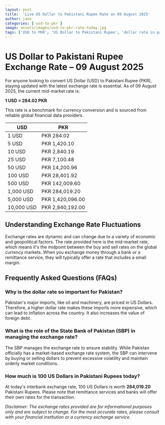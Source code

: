 ```yaml
---
layout: post
title:  'Live US Dollar to Pakistani Rupee Rate on 09 August 2025'
author: jane
categories: [ usd-to-pkr ]
image: assets/images/usd-to-pkr-rate-today.jpg
tags: ['USD to PKR', 'US Dollar to Pakistani Rupee', 'dollar rate in pakistan', 'today dollar rate open market', 'usa to pakistan dollar rate']
---
```


# US Dollar to Pakistani Rupee Exchange Rate – 09 August 2025

For anyone looking to convert US Dollar (USD) to Pakistani Rupee (PKR), staying updated with the latest exchange rate is essential. As of 09 August 2025, the current mid-market rate is:

**1 USD = 284.02 PKR**

This rate is a benchmark for currency conversion and is sourced from reliable global financial data providers.

| USD | PKR |
| --- | --- |
| 1 USD | PKR 284.02 |
| 5 USD | PKR 1,420.10 |
| 10 USD | PKR 2,840.19 |
| 25 USD | PKR 7,100.48 |
| 50 USD | PKR 14,200.96 |
| 100 USD | PKR 28,401.92 |
| 500 USD | PKR 142,009.60 |
| 1,000 USD | PKR 284,019.20 |
| 5,000 USD | PKR 1,420,096.00 |
| 10,000 USD | PKR 2,840,192.00 |


## Understanding Exchange Rate Fluctuations

Exchange rates are dynamic and can change due to a variety of economic and geopolitical factors. The rate provided here is the mid-market rate, which means it's the midpoint between the buy and sell rates on the global currency markets. When you exchange money through a bank or a remittance service, they will typically offer a rate that includes a small margin.

## Frequently Asked Questions (FAQs)

### Why is the dollar rate so important for Pakistan?

Pakistan's major imports, like oil and machinery, are priced in US Dollars. Therefore, a higher dollar rate makes these imports more expensive, which can lead to inflation across the country. It also increases the value of foreign debt.

### What is the role of the State Bank of Pakistan (SBP) in managing the exchange rate?

The SBP manages the exchange rate to ensure stability. While Pakistan officially has a market-based exchange rate system, the SBP can intervene by buying or selling dollars to prevent excessive volatility and maintain orderly market conditions.

### How much is 100 US Dollars in Pakistani Rupees today?

At today's interbank exchange rate, 100 US Dollars is worth **284,019.20** Pakistani Rupees. Please note that remittance services and banks will offer their own rates for the transaction.



*Disclaimer: The exchange rates provided are for informational purposes only and are subject to change. For the most accurate rates, please consult with your financial institution or a currency exchange service.*
